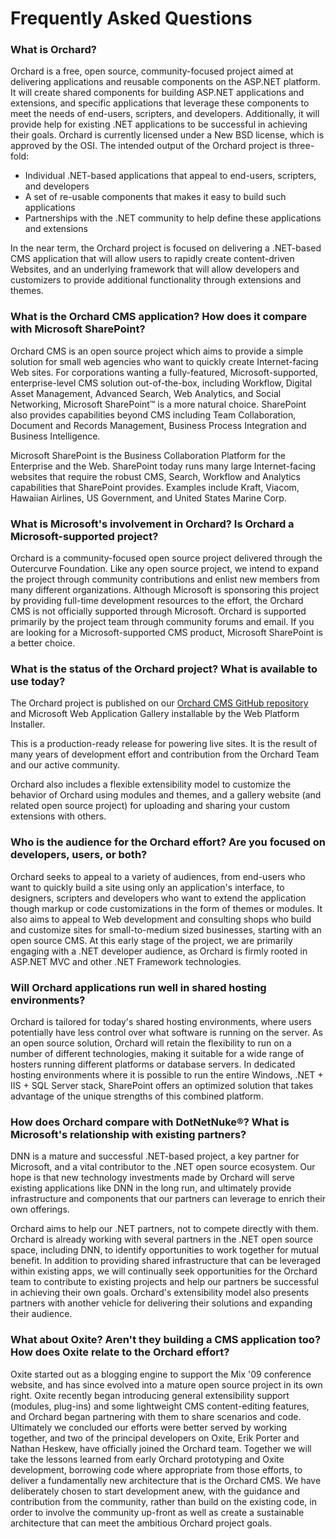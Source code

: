 Frequently Asked Questions
==========================


### What is Orchard?
Orchard is a free, open source, community-focused project aimed at delivering applications and reusable components on the ASP.NET platform. It will create shared components for building ASP.NET applications and extensions, and specific applications that leverage these components to meet the needs of end-users, scripters, and developers. Additionally, it will provide help for existing .NET applications to be successful in achieving their goals. Orchard is currently licensed under a New BSD license, which is approved by the OSI. The intended output of the Orchard project is three-fold:

* Individual .NET-based applications that appeal to end-users, scripters, and developers 
* A set of re-usable components that makes it easy to build such applications 
* Partnerships with the .NET community to help define these applications and extensions

In the near term, the Orchard project is focused on delivering a .NET-based CMS application that will allow users to rapidly create content-driven Websites, and an underlying framework that will allow developers and customizers to provide additional functionality through extensions and themes. 

### What is the Orchard CMS application? How does it compare with Microsoft SharePoint?
Orchard CMS is an open source project which aims to provide a simple solution for small web agencies who want to quickly create Internet-facing Web sites. For corporations wanting a fully-featured, Microsoft-supported, enterprise-level CMS solution out-of-the-box, including Workflow, Digital Asset Management, Advanced Search, Web Analytics, and Social Networking, Microsoft SharePoint&trade; is a more natural choice. SharePoint also provides capabilities beyond CMS including Team Collaboration, Document and Records Management, Business Process Integration and Business Intelligence. 

Microsoft SharePoint is the Business Collaboration Platform for the Enterprise and the Web. SharePoint today runs many large Internet-facing websites that require the robust CMS, Search, Workflow and Analytics capabilities that SharePoint provides. Examples include Kraft, Viacom, Hawaiian Airlines, US Government, and United States Marine Corp. 

### What is Microsoft's involvement in Orchard? Is Orchard a Microsoft-supported project?
Orchard is a community-focused open source project delivered through the Outercurve Foundation. Like any open source project, we intend to expand the project through community contributions and enlist new members from many different organizations. Although Microsoft is sponsoring this project by providing full-time development resources to the effort, the Orchard CMS is not officially supported through Microsoft. Orchard is supported primarily by the project team through community forums and email. If you are looking for a Microsoft-supported CMS product, Microsoft SharePoint is a better choice. 

### What is the status of the Orchard project? What is available to use today?
The Orchard project is published on our [Orchard CMS GitHub repository](https://github.com/OrchardCMS/Orchard) and Microsoft Web Application Gallery installable by the Web Platform Installer. 

This is a production-ready release for powering live sites. It is the result of many years of development effort and contribution from the Orchard Team and our active community. 

Orchard also includes a flexible extensibility model to customize the behavior of Orchard using modules and themes, and a gallery website (and related open source project) for uploading and sharing your custom extensions with others.

### Who is the audience for the Orchard effort? Are you focused on developers, users, or both?
Orchard seeks to appeal to a variety of audiences, from end-users who want to quickly build a site using only an application's interface, to designers, scripters and developers who want to extend the application though markup or code customizations in the form of themes or modules. It also aims to appeal to Web development and consulting shops who build and customize sites for small-to-medium sized businesses, starting with an open source CMS. At this early stage of the project, we are primarily engaging with a .NET developer audience, as Orchard is firmly rooted in ASP.NET MVC and other .NET Framework technologies.

### Will Orchard applications run well in shared hosting environments?
Orchard is tailored for today's shared hosting environments, where users potentially have less control over what software is running on the server. As an open source solution, Orchard will retain the flexibility to run on a number of different technologies, making it suitable for a wide range of hosters running different platforms or database servers. In dedicated hosting environments where it is possible to run the entire Windows, .NET + IIS + SQL Server stack, SharePoint offers an optimized solution that takes advantage of the unique strengths of this combined platform. 

### How does Orchard compare with DotNetNuke&reg;? What is Microsoft's relationship with existing partners?
DNN is a mature and successful .NET-based project, a key partner for Microsoft, and a vital contributor to the .NET open source ecosystem. Our hope is that new technology investments made by Orchard will serve existing applications like DNN in the long run, and ultimately provide infrastructure and components that our partners can leverage to enrich their own offerings. 

Orchard aims to help our .NET partners, not to compete directly with them. Orchard is already working with several partners in the .NET open source space, including DNN, to identify opportunities to work together for mutual benefit. In addition to providing shared infrastructure that can be leveraged within existing apps, we will continually seek opportunities for the Orchard team to contribute to existing projects and help our partners be successful in achieving their own goals. Orchard's extensibility model also presents partners with another vehicle for delivering their solutions and expanding their audience. 

### What about Oxite? Aren't they building a CMS application too? How does Oxite relate to the Orchard effort?
Oxite started out as a blogging engine to support the Mix '09 conference website, and has since evolved into a mature open source project in its own right. Oxite recently began introducing general extensibility support (modules, plug-ins) and some lightweight CMS content-editing features, and Orchard began partnering with them to share scenarios and code. Ultimately we concluded our efforts were better served by working together, and two of the principal developers on Oxite, Erik Porter and Nathan Heskew, have officially joined the Orchard team. Together we will take the lessons learned from early Orchard prototyping and Oxite development, borrowing code where appropriate from those efforts, to deliver a fundamentally new architecture that is the Orchard CMS. We have deliberately chosen to start development anew, with the guidance and contribution from the community, rather than build on the existing code, in order to involve the community up-front as well as create a sustainable architecture that can meet the ambitious Orchard project goals. 
